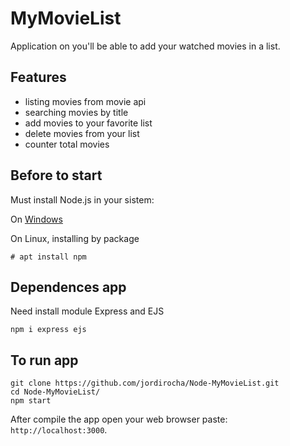 # MyMovieList
Application on you'll be able to add your watched movies in a list.

## Features
- listing movies from movie api
- searching movies by title
- add movies to your favorite list
- delete movies from your list
- counter total movies

## Before to start
Must install Node.js in your sistem:</br>

On [Windows](https://nodejs.org/es/download/)

On Linux, installing by package
    
    # apt install npm

## Dependences app
Need install module Express and EJS
    
    npm i express ejs

## To run app
    git clone https://github.com/jordirocha/Node-MyMovieList.git
    cd Node-MyMovieList/
    npm start
After compile the app open your web browser paste: `http://localhost:3000`.
